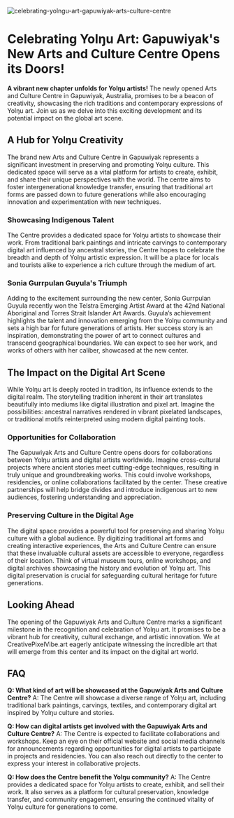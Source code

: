 ![celebrating-yolngu-art-gapuwiyak-arts-culture-centre](https://images.pexels.com/photos/18856059/pexels-photo-18856059.jpeg?auto=compress&cs=tinysrgb&fit=crop&h=627&w=1200)

# Celebrating Yolŋu Art: Gapuwiyak's New Arts and Culture Centre Opens its Doors!

**A vibrant new chapter unfolds for Yolŋu artists!** The newly opened Arts and Culture Centre in Gapuwiyak, Australia, promises to be a beacon of creativity, showcasing the rich traditions and contemporary expressions of Yolŋu art. Join us as we delve into this exciting development and its potential impact on the global art scene.

## A Hub for Yolŋu Creativity

The brand new Arts and Culture Centre in Gapuwiyak represents a significant investment in preserving and promoting Yolŋu culture. This dedicated space will serve as a vital platform for artists to create, exhibit, and share their unique perspectives with the world. The centre aims to foster intergenerational knowledge transfer, ensuring that traditional art forms are passed down to future generations while also encouraging innovation and experimentation with new techniques.

### Showcasing Indigenous Talent

The Centre provides a dedicated space for Yolŋu artists to showcase their work. From traditional bark paintings and intricate carvings to contemporary digital art influenced by ancestral stories, the Centre hopes to celebrate the breadth and depth of Yolŋu artistic expression. It will be a place for locals and tourists alike to experience a rich culture through the medium of art.

### Sonia Gurrpulan Guyula's Triumph

Adding to the excitement surrounding the new center, Sonia Gurrpulan Guyula recently won the Telstra Emerging Artist Award at the 42nd National Aboriginal and Torres Strait Islander Art Awards. Guyula’s achievement highlights the talent and innovation emerging from the Yolŋu community and sets a high bar for future generations of artists. Her success story is an inspiration, demonstrating the power of art to connect cultures and transcend geographical boundaries. We can expect to see her work, and works of others with her caliber, showcased at the new center.

## The Impact on the Digital Art Scene

While Yolŋu art is deeply rooted in tradition, its influence extends to the digital realm. The storytelling tradition inherent in their art translates beautifully into mediums like digital illustration and pixel art. Imagine the possibilities: ancestral narratives rendered in vibrant pixelated landscapes, or traditional motifs reinterpreted using modern digital painting tools.

### Opportunities for Collaboration

The Gapuwiyak Arts and Culture Centre opens doors for collaborations between Yolŋu artists and digital artists worldwide. Imagine cross-cultural projects where ancient stories meet cutting-edge techniques, resulting in truly unique and groundbreaking works. This could involve workshops, residencies, or online collaborations facilitated by the center. These creative partnerships will help bridge divides and introduce indigenous art to new audiences, fostering understanding and appreciation.

### Preserving Culture in the Digital Age

The digital space provides a powerful tool for preserving and sharing Yolŋu culture with a global audience. By digitizing traditional art forms and creating interactive experiences, the Arts and Culture Centre can ensure that these invaluable cultural assets are accessible to everyone, regardless of their location. Think of virtual museum tours, online workshops, and digital archives showcasing the history and evolution of Yolŋu art. This digital preservation is crucial for safeguarding cultural heritage for future generations.

## Looking Ahead

The opening of the Gapuwiyak Arts and Culture Centre marks a significant milestone in the recognition and celebration of Yolŋu art. It promises to be a vibrant hub for creativity, cultural exchange, and artistic innovation. We at CreativePixelVibe.art eagerly anticipate witnessing the incredible art that will emerge from this center and its impact on the digital art world.

## FAQ

**Q: What kind of art will be showcased at the Gapuwiyak Arts and Culture Centre?**
A: The Centre will showcase a diverse range of Yolŋu art, including traditional bark paintings, carvings, textiles, and contemporary digital art inspired by Yolŋu culture and stories.

**Q: How can digital artists get involved with the Gapuwiyak Arts and Culture Centre?**
A: The Centre is expected to facilitate collaborations and workshops. Keep an eye on their official website and social media channels for announcements regarding opportunities for digital artists to participate in projects and residencies. You can also reach out directly to the center to express your interest in collaborative projects.

**Q: How does the Centre benefit the Yolŋu community?**
A: The Centre provides a dedicated space for Yolŋu artists to create, exhibit, and sell their work. It also serves as a platform for cultural preservation, knowledge transfer, and community engagement, ensuring the continued vitality of Yolŋu culture for generations to come.
